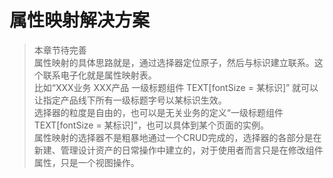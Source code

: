 # 属性映射解决方案

> 本章节待完善
<br>属性映射的具体思路就是，通过选择器定位原子，然后与标识建立联系。这个联系电子化就是属性映射表。
<br>比如“XXX业务 XXX产品 一级标题组件 TEXT[fontSize = 某标识]” 就可以让指定产品线下所有一级标题字号以某标识生效。
<br>选择器的粒度是自由的，也可以是无关业务的定义“一级标题组件 TEXT[fontSize = 某标识]”，也可以具体到某个页面的实例。
<br>属性映射的选择器不是粗暴地通过一个CRUD完成的，选择器的各部分是在新建、管理设计资产的日常操作中建立的，对于使用者而言只是在修改组件属性，只是一个视图操作。
